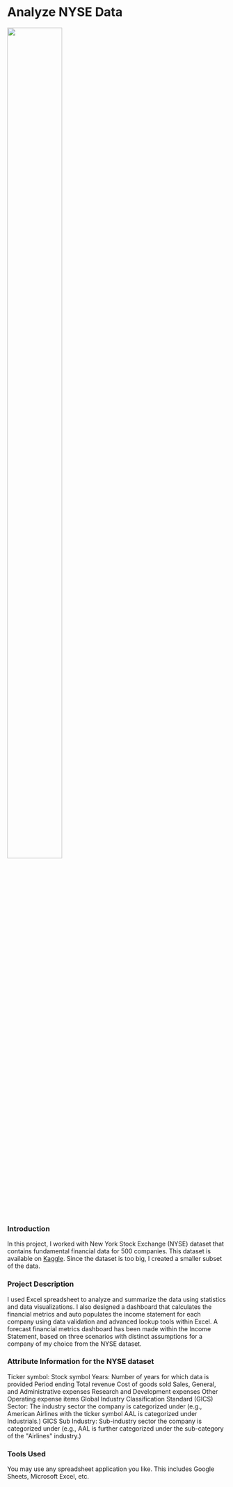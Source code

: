 # Analyze NYSE Data


<img src="https://assets.bwbx.io/images/users/iqjWHBFdfxIU/iUD3Cm5PeTjY/v1/1200x-1.jpg" width=50% height=70%>

### Introduction

In this project, I worked with New York Stock Exchange (NYSE) dataset that contains fundamental financial data for 500 companies. This dataset is available on [Kaggle](https://www.kaggle.com/datasets/dgawlik/nyse). 
Since the dataset is too big, I created a smaller subset of the data.

### Project Description

I used Excel spreadsheet to analyze and summarize the data using statistics and data visualizations. I also designed a dashboard that calculates the financial metrics and auto populates the income statement for each company using data validation and advanced lookup tools within Excel. 
A forecast financial metrics dashboard has been made within the Income Statement, based on three scenarios with distinct assumptions for a company of my choice from the NYSE dataset.

### Attribute Information for the NYSE dataset

Ticker symbol: Stock symbol
Years: Number of years for which data is provided
Period ending
Total revenue
Cost of goods sold
Sales, General, and Administrative expenses
Research and Development expenses
Other Operating expense items
Global Industry Classification Standard (GICS) Sector: The industry sector the company is categorized under (e.g., American Airlines with the ticker symbol AAL is categorized under Industrials.)
GICS Sub Industry: Sub-industry sector the company is categorized under (e.g., AAL is further categorized under the sub-category of the "Airlines" industry.)


### Tools Used 

You may use any spreadsheet application you like. This includes Google Sheets, Microsoft Excel, etc.
